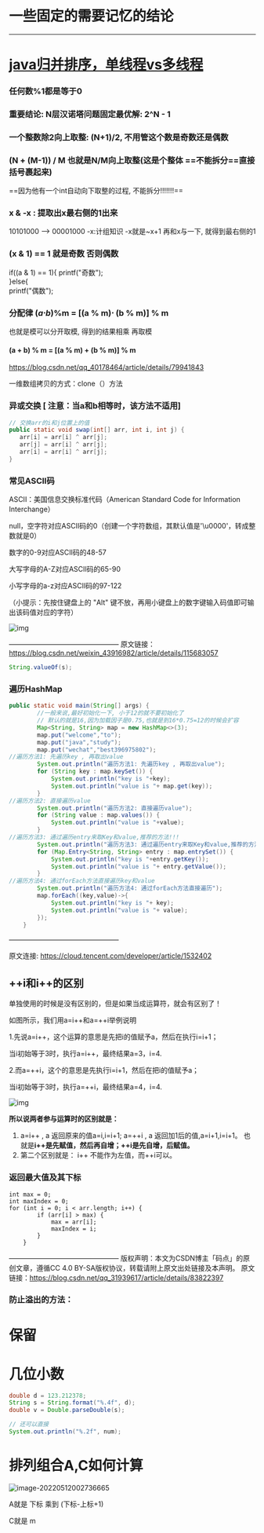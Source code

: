 # 一些固定的需要记忆的结论

---
# [java归并排序，单线程vs多线程](https://www.cnblogs.com/bobsha/p/5698106.html)


### 任何数%1都是等于0  

### 重要结论: N层汉诺塔问题固定最优解: 2^N - 1   

### 一个整数除2向上取整: (N+1)/2, 不用管这个数是奇数还是偶数   
### (N + (M-1)) / M 也就是N/M向上取整(这是个整体 ==不能拆分==直接括号裹起来)

==因为他有一个int自动向下取整的过程, 不能拆分!!!!!!!==


### x & -x : 提取出x最右侧的1出来
10101000 --> 00001000
-x:计组知识 -x就是~x+1
再和x与一下, 就得到最右侧的1

### (x & 1) == 1 就是奇数 否则偶数  
if((a & 1) == 1){
printf("奇数");  
}else{    
printf("偶数");



### 分配律 (*a*⋅*b*)%m = [(a % m)⋅ (b % m)] % m

也就是模可以分开取模, 得到的结果相乘 再取模

#### (a + b) % m = [(a % m) + (b % m)] % m







https://blog.csdn.net/qq_40178464/article/details/79941843

一维数组拷贝的方式：clone（）方法



### 异或交换 [ 注意：当a和b相等时，该方法不适用]

```java
// 交换arr的i和j位置上的值
public static void swap(int[] arr, int i, int j) {
   arr[i] = arr[i] ^ arr[j];
   arr[j] = arr[i] ^ arr[j];
   arr[i] = arr[i] ^ arr[j];
}
```



### 常见ASCII码

ASCII：美国信息交换标准代码（American Standard Code for Information Interchange）

null，空字符对应ASCII码的0（创建一个字符数组，其默认值是'\u0000'，转成整数就是0）

数字的0-9对应ASCII码的48-57

大写字母的A-Z对应ASCII码的65-90

小写字母的a-z对应ASCII码的97-122

（小提示：先按住键盘上的 "Alt" 键不放，再用小键盘上的数字键输入码值即可输出该码值对应的字符）

![img](https://s2.loli.net/2021/12/10/b4fcYwJMnVDNlBP.jpg)

————————————————
原文链接：https://blog.csdn.net/weixin_43916982/article/details/115683057





```java
String.valueOf(s);
```



### 遍历HashMap

```java
public static void main(String[] args) {
        //一般来说,最好初始化一下, 小于12的就不要初始化了
        // 默认的就是16,因为加载因子是0.75,也就是到16*0.75=12的时候会扩容
        Map<String, String> map = new HashMap<>(3);
        map.put("welcome","to");
        map.put("java","study");
        map.put("wechat","best396975802");
//遍历方法1: 先遍历key , 再取出value
        System.out.println("遍历方法1: 先遍历key , 再取出value");
        for (String key : map.keySet()) {
            System.out.println("key is "+key);
            System.out.println("value is "+ map.get(key));
        }
//遍历方法2: 直接遍历value
        System.out.println("遍历方法2: 直接遍历value");
        for (String value : map.values()) {
            System.out.println("value is "+value);
        }
//遍历方法3: 通过遍历entry来取Key和value,推荐的方法!!!
        System.out.println("遍历方法3: 通过遍历entry来取Key和value,推荐的方法!!!");
        for (Map.Entry<String, String> entry : map.entrySet()) {
            System.out.println("key is "+entry.getKey());
            System.out.println("value is "+ entry.getValue());
        }
//遍历方法4: 通过forEach方法直接遍历key和value
        System.out.println("遍历方法4: 通过forEach方法直接遍历");
        map.forEach((key,value)->{
            System.out.println("key is "+ key);
            System.out.println("value is "+ value);
        });
    }
```

————————————————

原文连接: https://cloud.tencent.com/developer/article/1532402







## ++i和i++的区别

单独使用的时候是没有区别的，但是如果当成运算符，就会有区别了！

如图所示，我们用a=i++和a=++i举例说明

1.先说a=i++，这个运算的意思是先把i的值赋予a，然后在执行i=i+1；

当i初始等于3时，执行a=i++，最终结果a=3，i=4.

2.而a=++i，这个的意思是先执行i=i+1，然后在把i的值赋予a；

当i初始等于3时，执行a=++i，最终结果a=4，i=4.

![img](https://pic3.zhimg.com/80/v2-5a60b1f6b10c18fb3445d98ff17d97f6_720w.jpg)

**所以说两者参与运算时的区别就是：**

1. a=i++ , a 返回原来的值a=i,i=i+1;
   a=++i , a 返回加1后的值,a=i+1,i=i+1。
   也就是**i++是先赋值，然后再自增；++i是先自增，后赋值。**
2. 第二个区别就是： i++ 不能作为左值，而++i可以。



### 返回最大值及其下标

	int max = 0;
	int maxIndex = 0;
	for (int i = 0; i < arr.length; i++) {
			if (arr[i] > max) {
				max = arr[i];
				maxIndex = i;
			}
		}
————————————————
版权声明：本文为CSDN博主「码点」的原创文章，遵循CC 4.0 BY-SA版权协议，转载请附上原文出处链接及本声明。
原文链接：https://blog.csdn.net/qq_31939617/article/details/83822397


### 防止溢出的方法：

# 保留

# 几位小数

```java
double d = 123.212378;
String s = String.format("%.4f", d);
double v = Double.parseDouble(s);
```



```java
// 还可以直接
System.out.println("%.2f", num);
```



# 排列组合A,C如何计算

![image-20220512002736665](C:\Users\handsomeyi\AppData\Roaming\Typora\typora-user-images\image-20220512002736665.png)

A就是 下标 乘到 (下标-上标+1) 

C就是 m
